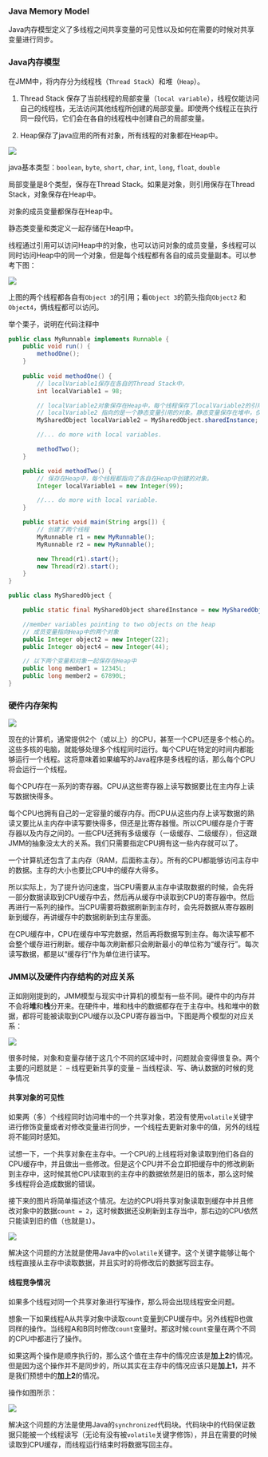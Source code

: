 ### Java Memory Model

Java内存模型定义了多线程之间共享变量的可见性以及如何在需要的时候对共享变量进行同步。



### Java内存模型

在JMM中，将内存分为线程栈（`Thread Stack`）和堆（`Heap`）。

1. Thread Stack 保存了当前线程的局部变量（`local variable`），线程仅能访问自己的线程栈，无法访问其他线程所创建的局部变量。即使两个线程正在执行同一段代码，它们会在各自的线程栈中创建自己的局部变量。

2. Heap保存了java应用的所有对象，所有线程的对象都在Heap中。

![](images/java-memory-model-2.png)

java基本类型：`boolean`, `byte`, `short`, `char`, `int`, `long`, `float`, `double`

局部变量是8个类型，保存在Thread Stack。如果是对象，则引用保存在Thread Stack，对象保存在Heap中。

对象的成员变量都保存在Heap中。

静态类变量和类定义一起存储在Heap中。

线程通过引用可以访问Heap中的对象，也可以访问对象的成员变量，多线程可以同时访问Heap中的同一个对象，但是每个线程都有各自的成员变量副本。可以参考下图：

![](images/java-memory-model-3.png)

上图的两个线程都各自有`Object 3`的引用；看`Object 3`的箭头指向`Object2` 和 `Object4`，俩线程都可以访问。



举个栗子，说明在代码注释中

```java
public class MyRunnable implements Runnable {
    public void run() {
        methodOne();
    }
  
    public void methodOne() {
        // localVariable1保存在各自的Thread Stack中，
        int localVariable1 = 98;

        // localVariable2对象保存在Heap中，每个线程保存了localVariable2的引用。
        // localVariable2 指向的是一个静态变量引用的对象。静态变量保存在堆中，仅创建一个。
        MySharedObject localVariable2 = MySharedObject.sharedInstance;

        //... do more with local variables.

        methodTwo();
    }

    public void methodTwo() {
        // 保存在Heap中，每个线程都指向了各自在Heap中创建的对象。
        Integer localVariable1 = new Integer(99);

        //... do more with local variable.
    }

    public static void main(String args[]) {
        // 创建了两个线程
        MyRunnable r1 = new MyRunnable();
        MyRunnable r2 = new MyRunnable();

        new Thread(r1).start();
        new Thread(r2).start();
    }
}

public class MySharedObject {

    public static final MySharedObject sharedInstance = new MySharedObject();

    //member variables pointing to two objects on the heap
    // 成员变量指向Heap中的两个对象
    public Integer object2 = new Integer(22);
    public Integer object4 = new Integer(44);

    // 以下两个变量和对象一起保存在Heap中
    public long member1 = 12345L;
    public long member2 = 67890L;
}
```



### 硬件内存架构

![](images/java-memory-model-4.png)

现在的计算机，通常提供2个（或以上）的CPU，甚至一个CPU还是多个核心的。这些多核的电脑，就能够处理多个线程同时运行。每个CPU在特定的时间内都能够运行一个线程。这将意味着如果编写的Java程序是多线程的话，那么每个CPU将会运行一个线程。

每个CPU存在一系列的寄存器。CPU从这些寄存器上读写数据要比在主内存上读写数据快得多。

每个CPU也拥有自己的一定容量的缓存内存。而CPU从这些内存上读写数据的熟读又要比从主内存中读写要快得多，但还是比寄存器慢。所以CPU缓存是介于寄存器以及内存之间的。一些CPU还拥有多级缓存（一级缓存、二级缓存），但这跟JMM的抽象没太大的关系。我们只需要指定CPU拥有这一些内存就可以了。

一个计算机还包含了主内存（RAM，后面称主存）。所有的CPU都能够访问主存中的数据。主存的大小也要比CPU中的缓存大得多。

所以实际上，为了提升访问速度，当CPU需要从主存中读取数据的时候，会先将一部分数据读取到CPU缓存中去，然后再从缓存中读取到CPU的寄存器中。然后再进行一系列的操作。当CPU需要将数据刷新到主存时，会先将数据从寄存器刷新到缓存，再讲缓存中的数据刷新到主存里面。

在CPU缓存中，CPU在缓存中写完数据，然后再将数据写到主存。每次读写都不会整个缓存进行刷新。缓存中每次刷新都只会刷新最小的单位称为“缓存行”。每次读写数据，都是以“缓存行”作为单位进行读写。



### JMM以及硬件内存结构的对应关系

正如刚刚提到的，JMM模型与现实中计算机的模型有一些不同。硬件中的内存并不会将**堆**和**栈**分开来。在硬件中，堆和栈中的数据都存在于主存中。栈和堆中的数据，都将可能被读取到CPU缓存以及CPU寄存器当中。下图是两个模型的对应关系：

![](images/java-memory-model-5.png)

很多时候，对象和变量存储于这几个不同的区域中时，问题就会变得很复杂。两个主要的问题就是：
– 线程更新共享的变量
– 当线程读、写、确认数据的时候的竞争情况



#### 共享对象的可见性

如果两（多）个线程同时访问堆中的一个共享对象，若没有使用`volatile`关键字进行修饰变量或者对修改变量进行同步，一个线程去更新对象中的值，另外的线程将不能同时感知。

试想一下，一个共享对象在主存中。一个CPU的上线程将对象读取到他们各自的CPU缓存中，并且做出一些修改。但是这个CPU并不会立即把缓存中的修改刷新到主存中，这时候其他CPU读取到的主存中的数据依然是旧的版本，那么这时候多线程将会造成数据的错误。

接下来的图片将简单描述这个情况。左边的CPU将共享对象读取到缓存中并且修改对象中的数据`count = 2`，这时候数据还没刷新到主存当中，那右边的CPU依然只能读到旧的值（也就是`1`）。

![](images/java-memory-model-6.png)

解决这个问题的方法就是使用Java中的`volatile`关键字。这个关键字能够让每个线程直接从主存中读取数据，并且实时的将修改后的数据写回主存。

#### 线程竞争情况

如果多个线程对同一个共享对象进行写操作，那么将会出现线程安全问题。

想象一下如果线程A从共享对象中读取`count`变量到CPU缓存中。另外线程B也做同样的操作。当线程A和B同时修改`count`变量时。那这时候`count`变量在两个不同的CPU中都进行了操作。

如果这两个操作是顺序执行的，那么这个值在主存中的情况应该是**加上2**的情况。但是因为这个操作并不是同步的，所以其实在主存中的情况应该只是**加上1**，并不是我们预想中的**加上2**的情况。

操作如图所示：

![](images/java-memory-model-7.png)

解决这个问题的方法是使用Java的`synchronized`代码块。代码块中的代码保证数据只能被一个线程读写（无论有没有被`volatile`关键字修饰），并且在需要的时候读取到CPU缓存，而线程运行结束时将数据写回主存。



[Java Memory Model]: http://tutorials.jenkov.com/java-concurrency/java-memory-model.html#bridging-the-gap-between-the-java-memory-model-and-the-hardware-memory-architectur